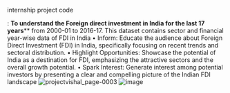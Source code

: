 internship project code

: ****To understand the Foreign direct investment in India for the last 17 years******
from 2000-01 to 2016-17. This dataset contains sector and financial year-wise data of FDI
in India
• Inform: Educate the audience about Foreign Direct Investment (FDI) in India, specifically focusing on recent trends and sectoral distribution.
• Highlight Opportunities: Showcase the potential of India as a destination for FDI, emphasizing the attractive sectors and the overall growth
potential.
• Spark Interest: Generate interest among potential investors by presenting a clear and compelling picture of the Indian FDI landscape
![projectvishal_page-0003](https://github.com/user-attachments/assets/bcfcc489-2d0f-42f6-ad87-017bafab07c6)
![image](https://github.com/user-attachments/assets/957b2adf-ccdb-4b6d-a631-9eb969a849f2)
